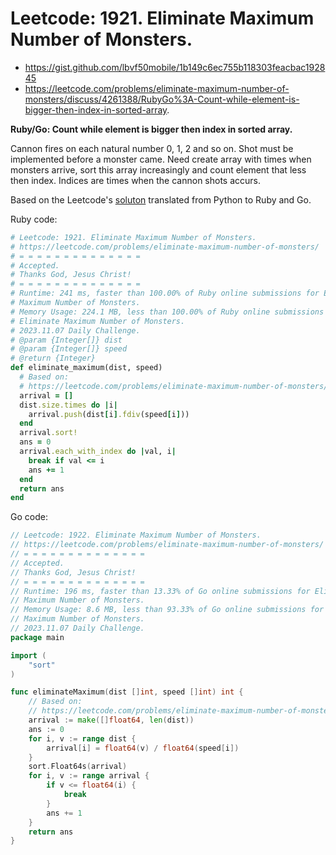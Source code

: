 # Leetcode: 1921. Eliminate Maximum Number of Monsters.

- https://gist.github.com/lbvf50mobile/1b149c6ec755b118303feacbac192845
- https://leetcode.com/problems/eliminate-maximum-number-of-monsters/discuss/4261388/RubyGo%3A-Count-while-element-is-bigger-then-index-in-sorted-array.

**Ruby/Go: Count while element is bigger then index in sorted array.**

Cannon fires on each natural number 0, 1, 2 and so on. Shot must be implemented
before a monster came. Need create array with times when monsters arrive, sort
this array increasingly and count element that less then index. Indices are
times when the cannon shots accurs.

Based on the Leetcode's [soluton](https://leetcode.com/problems/eliminate-maximum-number-of-monsters/solution/) translated from Python to Ruby and Go.

Ruby code:
```Ruby
# Leetcode: 1921. Eliminate Maximum Number of Monsters.
# https://leetcode.com/problems/eliminate-maximum-number-of-monsters/
# = = = = = = = = = = = = = =
# Accepted.
# Thanks God, Jesus Christ!
# = = = = = = = = = = = = = =
# Runtime: 241 ms, faster than 100.00% of Ruby online submissions for Eliminate
# Maximum Number of Monsters.
# Memory Usage: 224.1 MB, less than 100.00% of Ruby online submissions for
# Eliminate Maximum Number of Monsters.
# 2023.11.07 Daily Challenge.
# @param {Integer[]} dist
# @param {Integer[]} speed
# @return {Integer}
def eliminate_maximum(dist, speed)
  # Based on:
  # https://leetcode.com/problems/eliminate-maximum-number-of-monsters/solution/
  arrival = []
  dist.size.times do |i|
    arrival.push(dist[i].fdiv(speed[i]))
  end
  arrival.sort!
  ans = 0
  arrival.each_with_index do |val, i|
    break if val <= i
    ans += 1
  end
  return ans
end
```
Go code:
```Go
// Leetcode: 1922. Eliminate Maximum Number of Monsters.
// https://leetcode.com/problems/eliminate-maximum-number-of-monsters/
// = = = = = = = = = = = = = =
// Accepted.
// Thanks God, Jesus Christ!
// = = = = = = = = = = = = = =
// Runtime: 196 ms, faster than 13.33% of Go online submissions for Eliminate
// Maximum Number of Monsters.
// Memory Usage: 8.6 MB, less than 93.33% of Go online submissions for Eliminate
// Maximum Number of Monsters.
// 2023.11.07 Daily Challenge.
package main

import (
	"sort"
)

func eliminateMaximum(dist []int, speed []int) int {
	// Based on:
	// https://leetcode.com/problems/eliminate-maximum-number-of-monsters/solution/
	arrival := make([]float64, len(dist))
	ans := 0
	for i, v := range dist {
		arrival[i] = float64(v) / float64(speed[i])
	}
	sort.Float64s(arrival)
	for i, v := range arrival {
		if v <= float64(i) {
			break
		}
		ans += 1
	}
	return ans
}
```
